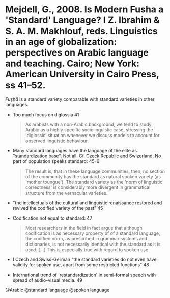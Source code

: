 # Mejdell, G., 2008. Is Modern Fusha a 'Standard' Language?  I Z. Ibrahim & S. A. M. Makhlouf, reds. Linguistics in an age of globalization: perspectives on Arabic language and teaching. Cairo; New York: American University in Cairo Press, ss 41–52.

*Fuṣḥā* is a standard variety comparable with standard varieties in other languages.

- Too much focus on diglossia 41

    > As arabists with a non-Arabic background, we tend to study Arabic as a highly specific sociolinguistic case, stressing the 'diglossic’ situation whenever we discuss models to account for observed linguistic behaviour.

- Many standard languages have the language of the elite as "standardization base". Not all. Cf. Czeck Republic and Swizerland. No part of population speaks standard: 45-6

    > The result is, that in these language communities, then, no section of the community has the standard as natural spoken variety (as 'mother toungue'). The standard variety as the 'norm of linguistic correctness' is considerably more divergent in grammatical structure from the vernacular varieties.

- "the intellectuals of the cultural and linguistic renaissance restored and revived the codified variety of the past" 45

- Codification not equal to standard: 47
    > Most researchers in the field in fact argue that although codification is as necessary property of of a standard language, the codified norm, as prescribed in grammar systems and dictionaries, is not necessarily identical with the standard as it is *used*. [...] This is especially true with regard to spoken use. 

- I Czech and Swiss-German "the standard varieties do not even have validity for spoken use, apart from some restricted functions" 48

- International trend of 'restandardization' in semi-formal speech with spread of audio-visual media. 49

@Arabic
@standard language
@spoken language
